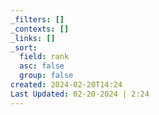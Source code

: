 ```yaml
---
_filters: []
_contexts: []
_links: []
_sort:
  field: rank
  asc: false
  group: false
created: 2024-02-20T14:24
Last Updated: 02-20-2024 | 2:24
---
```

